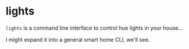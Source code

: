 # lights 

`lights` is a command line interface to control hue lights in your house...

I might expand it into a general smart home CLI, we'll see.
